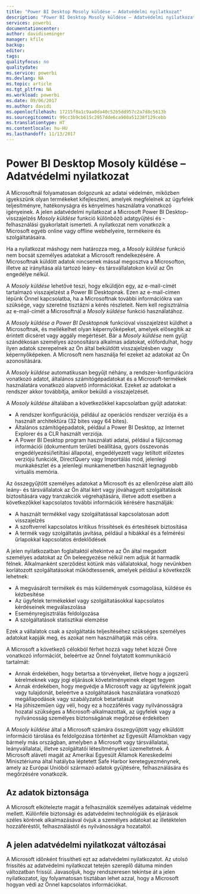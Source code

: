 ```yaml
---
title: "Power BI Desktop Mosoly küldése – Adatvédelmi nyilatkozat"
description: "Power BI Desktop Mosoly küldése – Adatvédelmi nyilatkozat"
services: powerbi
documentationcenter: 
author: davidiseminger
manager: kfile
backup: 
editor: 
tags: 
qualityfocus: no
qualitydate: 
ms.service: powerbi
ms.devlang: NA
ms.topic: article
ms.tgt_pltfrm: NA
ms.workload: powerbi
ms.date: 09/06/2017
ms.author: davidi
ms.openlocfilehash: 17215f8a1c9aa0da40c52b5dd957c2a7d8c5613b
ms.sourcegitcommit: 99cc3b9cb615c2957dde6ca908a51238f129cebb
ms.translationtype: HT
ms.contentlocale: hu-HU
ms.lasthandoff: 11/13/2017
---
```

# <a name="power-bi-desktop-send-a-smile-privacy-statement"></a>Power BI Desktop Mosoly küldése – Adatvédelmi nyilatkozat
A Microsoftnál folyamatosan dolgozunk az adatai védelmén, miközben igyekszünk olyan termékeket kifejleszteni, amelyek megfelelnek az ügyfelek teljesítményre, hatékonyságra és kényelmes használatra vonatkozó igényeinek. A jelen adatvédelmi nyilatkozat a Microsoft Power BI Desktop-visszajelzés *Mosoly küldése* funkció különböző adatgyűjtési és -felhasználási gyakorlatait ismerteti. A nyilatkozat nem vonatkozik a Microsoft egyéb online vagy offline webhelyeire, termékeire és szolgáltatásaira.

Ha a nyilatkozat máshogy nem határozza meg, a *Mosoly küldése* funkció nem bocsát személyes adatokat a Microsoft rendelkezésére. A Microsoftnak küldött adatok nincsenek mással megosztva a Microsofton, illetve az irányítása alá tartozó leány- és társvállalatokon kívül az Ön engedélye nélkül.

A *Mosoly küldése* lehetővé teszi, hogy elküldjön egy, az e-mail-címét tartalmazó visszajelzést a Power BI Desktopnak. Ezen az e-mail-címen lépünk Önnel kapcsolatba, ha a Microsoftnak további információkra van szüksége, vagy szeretné tisztázni a kérés részleteit. Nem kell regisztrálnia az e-mail-címét a Microsoftnál a *Mosoly küldése* funkció használatához.

A *Mosoly küldése a Power BI Desktopnak* funkcióval visszajelzést küldhet a Microsoftnak, és mellékelhet olyan képernyőképeket, amelyek elősegítik az érintett dicséret vagy aggály megértését. Bár a *Mosoly küldése* nem gyűjt szándékosan személyes azonosításra alkalmas adatokat, előfordulhat, hogy ilyen adatok szerepelnek az Ön által beküldött visszajelzésben vagy képernyőképeken. A Microsoft nem használja fel ezeket az adatokat az Ön azonosítására.

A *Mosoly küldése* automatikusan begyűjt néhány, a rendszer-konfigurációra vonatkozó adatot, általános számítógépadatokat és a Microsoft-termékek használatára vonatkozó alapvető információkat. Ezeket az adatokat a rendszer akkor továbbítja, amikor beküldi a visszajelzését.

A *Mosoly küldése* általában a következőkkel kapcsolatban gyűjt adatokat:

* A rendszer konfigurációja, például az operációs rendszer verziója és a használt architektúra (32 bites vagy 64 bites).
* Általános számítógépadatok, például a Power BI Desktop, az Internet Explorer és a CLR használt verziója.
* A Power BI Desktop program használati adatai, például a fájlcsomag információi (dokumentum területi beállítása, gyors összevonás engedélyezési/letiltási állapota), engedélyezett vagy letiltott előzetes verziójú funkciók, DirectQuery vagy Importálás mód, jelenlegi munkakészlet és a jelenlegi munkamenetben használt legnagyobb virtuális memória.

Az összegyűjtött személyes adatokat a Microsoft és az ellenőrzése alatt álló leány- és társvállalatok az Ön által kért vagy jóváhagyott szolgáltatások biztosítására vagy tranzakciók végrehajtására, illetve adott esetben a következőkkel kapcsolatos további információk kérésére használják:

* A használt termékkel vagy szolgáltatással kapcsolatosan adott visszajelzés
* A szoftverrel kapcsolatos kritikus frissítések és értesítések biztosítása
* A termék vagy szolgáltatás javítása, például a hibákkal és a felmérési űrlapokkal kapcsolatos érdeklődések

A jelen nyilatkozatban foglaltaktól eltekintve az Ön által megadott személyes adatokat az Ön beleegyezése nélkül nem adjuk át harmadik félnek. Alkalmanként szerződést kötünk más vállalatokkal, hogy nevünkben korlátozott szolgáltatásokat működtessenek, amelyek például a következők lehetnek:

* A megvásárolt termékek és más küldemények csomagolása, küldése és kézbesítése
* Az ügyfelek termékekkel vagy szolgáltatásokkal kapcsolatos kérdéseinek megválaszolása
* Eseményregisztrálás feldolgozása
* A szolgáltatások statisztikai elemzése

Ezek a vállalatok csak a szolgáltatás teljesítéséhez szükséges személyes adatokat kapják meg, és azokat nem használhatják más célra.

A Microsoft a következő célokból férhet hozzá vagy tehet közzé Önre vonatkozó információt, beleértve az Önnel folytatott kommunikáció tartalmát:

* Annak érdekében, hogy betartsa a törvényeket, illetve hogy a jogszerű kérelmeknek vagy jogi eljárások követelményeinek eleget tegyen
* Annak érdekében, hogy megvédje a Microsoft vagy az ügyfeleink jogait vagy tulajdonát, beleértve a szolgáltatások használatára vonatkozó megállapodások vagy szabályzatok betartatását
* Ha jóhiszeműen úgy véli, hogy ez a hozzáférés vagy nyilvánosságra hozatal szükséges a Microsoft-alkalmazottak, az ügyfelek vagy a nyilvánosság személyes biztonságának megőrzése érdekében

A *Mosoly küldése* által a Microsoft számára összegyűjtött vagy elküldött információ tárolása és feldolgozása történhet az Egyesült Államokban vagy bármely más országban, amelyben a Microsoft vagy társvállalatai, leányvállalatai, illetve szolgáltatói létesítményeket üzemeltetnek. A Microsoft aláveti magát az Amerikai Egyesült Államok Kereskedelmi Minisztériuma által hatályba léptetett Safe Harbor keretegyezménynek, amely az Európai Unióból származó adatok gyűjtésére, felhasználására és megőrzésére vonatkozik.

## <a name="security-of-your-information"></a>Az adatok biztonsága
A Microsoft elkötelezte magát a felhasználók személyes adatainak védelme mellett. Különféle biztonsági és adatvédelmi technológiák és eljárások széles körének alkalmazásával óvjuk a személyes adatokat az illetéktelen hozzáféréstől, felhasználástól és nyilvánosságra hozataltól.

## <a name="changes-to-this-privacy-statement"></a>A jelen adatvédelmi nyilatkozat változásai
A Microsoft időnként frissítheti ezt az adatvédelmi nyilatkozatot. Az utolsó frissítés az adatvédelmi nyilatkozat tetején szereplő dátuma minden változatban frissül. Javasoljuk, hogy rendszeresen tekintse át a jelen nyilatkozatot, így folyamatosan tisztában lehet azzal, hogy a Microsoft hogyan védi az Önnel kapcsolatos információkat.


